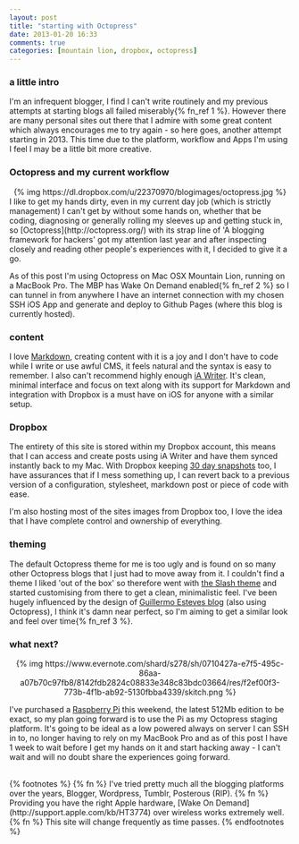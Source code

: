 ```yaml
---
layout: post
title: "starting with Octopress"
date: 2013-01-20 16:33
comments: true
categories: [mountain lion, dropbox, octopress]
---
```

### a little intro
I'm an infrequent blogger, I find I can't write routinely and my previous attempts at starting blogs all failed miserably{% fn_ref 1 %}. However there are many personal sites out there that I admire with some great content which always encourages me to try again - so here goes, another attempt starting in 2013. This time due to the platform, workflow and Apps I'm using I feel I may be a little bit more creative.

### Octopress and my current workflow
<center>{% img https://dl.dropbox.com/u/22370970/blogimages/octopress.jpg %}</center>
I like to get my hands dirty, even in my current day job (which is strictly management) I can't get by without some hands on, whether that be coding, diagnosing or generally rolling my sleeves up and getting stuck in, so [Octopress](http://octopress.org/) with its strap line of 'A blogging framework for hackers' got my attention last year and after inspecting closely and reading other people's experiences with it, I decided to give it a go.

As of this post I'm using Octopress on Mac OSX Mountain Lion, running on a MacBook Pro. The MBP has Wake On Demand enabled{% fn_ref 2 %} so I can tunnel in from anywhere I have an internet connection with my chosen SSH iOS App and generate and deploy to Github Pages (where this blog is currently hosted).
### content
I love [Markdown](http://daringfireball.net/projects/markdown/), creating content with it is a joy and I don't have to code while I write or use awful CMS, it feels natural and the syntax is easy to remember. I also can't recommend highly enough [iA Writer](www.iawriter.com/). It's clean, minimal interface and focus on text along with its support for Markdown and integration with Dropbox is a must have on iOS for anyone with a similar setup. 
### Dropbox 
The entirety of this site is stored within my Dropbox account, this means that I can access and create posts using iA Writer and have them synced instantly back to my Mac. With Dropbox keeping [30 day snapshots](https://www.dropbox.com/help/11/) too, I have assurances that if I mess something up, I can revert back to a previous version of a configuration, stylesheet, markdown post or piece of code with ease.

I'm also hosting most of the sites images from Dropbox too, I love the idea that I have complete control and ownership of everything.
### theming
The default Octopress theme for me is too ugly and is found on so many other Octopress blogs that I just had to move away from it. I couldn't find a theme I liked 'out of the box' so therefore went with [the Slash theme](http://zespia.tw/Octopress-Theme-Slash/) and started customising from there to get a clean, minimalistic feel. I've been hugely influenced by the design of [Guillermo Esteves blog](http://blog.gesteves.com/) (also using Octopress), I think it's damn near perfect, so I'm aiming to get a similar look and feel over time{% fn_ref 3 %}.
### what next?
<center>{% img https://www.evernote.com/shard/s278/sh/0710427a-e7f5-495c-86aa-a07b70c97fb8/8142fdb2824c08833e348c83bdc03664/res/f2ef00f3-773b-4f1b-ab92-5130fbba4339/skitch.png %}</center>

I've purchased a [Raspberry Pi](http://www.raspberrypi.org/) this weekend, the latest 512Mb edition to be exact, so my plan going forward is to use the Pi as my Octopress staging platform. It's going to be ideal as a low powered always on server I can SSH in to, no longer having to rely on my MacBook Pro and as of this post I have 1 week to wait before I get my hands on it and start hacking away - I can't wait and will no doubt share the experiences going forward.

<br>
{% footnotes %}
{% fn %} I've tried pretty much all the blogging platforms over the years, Blogger, Wordpress, Tumblr, Posterous (RIP).
{% fn %} Providing you have the right Apple hardware, [Wake On Demand](http://support.apple.com/kb/HT3774) over wireless works extremely well.
{% fn %} This site will change frequently as time passes.
{% endfootnotes %}


